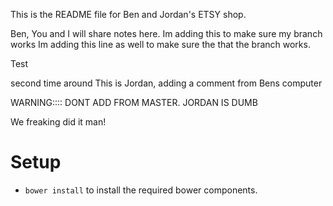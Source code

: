 This is the README file for Ben and Jordan's ETSY shop.

Ben, You and I will share notes here.
Im adding this to make sure my branch works
Im adding this line as well to make sure the that the branch works.

Test

second time around
This is Jordan, adding a comment from Bens computer

WARNING:::: DONT ADD FROM MASTER. JORDAN IS DUMB

We freaking did it man!



# Setup

- `bower install` to install the required bower components.
